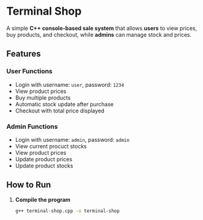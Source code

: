 # Terminal Shop

A simple **C++ console-based sale system** that allows **users** to view prices, buy products, and checkout, while **admins** can manage stock and prices.

## Features

### User Functions
- Login with username: `user`, password: `1234`
- View product prices
- Buy multiple products
- Automatic stock update after purchase
- Checkout with total price displayed

### Admin Functions
- Login with username: `admin`, password: `admin`
- View current procuct stocks
- View product prices
- Update product prices
- Update product stocks


## How to Run
1. **Compile the program**  
   ```bash
   g++ terminal-shop.cpp -o terminal-shop
